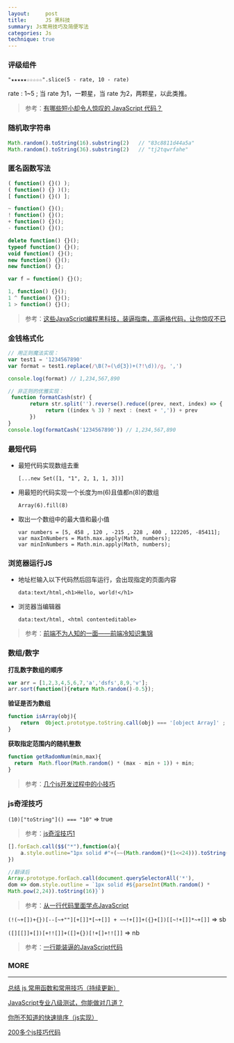 ```yaml
---
layout:     post
title:      JS 黑科技
summary: Js常用技巧及简便写法
categories: Js
technique: true
---
```



### 评级组件

`"★★★★★☆☆☆☆☆".slice(5 - rate, 10 - rate)`

rate : 1~5 ; 当 rate 为1，一颗星，当 rate 为2，两颗星，以此类推。

> 参考：[有哪些短小却令人惊叹的 JavaScript 代码？](https://www.zhihu.com/question/46943112/answer/113583615)

### 随机取字符串

```javascript
Math.random().toString(16).substring(2)   // "83c8811d44a5a"
Math.random().toString(36).substring(2)   // "tj2tqwrfahe"
```
### 匿名函数写法

```javascript
( function() {}() );
( function() {} )();
[ function() {}() ];

~ function() {}();
! function() {}();
+ function() {}();
- function() {}();

delete function() {}();
typeof function() {}();
void function() {}();
new function() {}();
new function() {};

var f = function() {}();

1, function() {}();
1 ^ function() {}();
1 > function() {}();
```

> 参考：[这些JavaScript编程黑科技，装逼指南，高逼格代码，让你惊叹不已](https://github.com/jawil/blog/issues/24)

### 金钱格式化

```javascript
// 用正则魔法实现：
var test1 = '1234567890'
var format = test1.replace(/\B(?=(\d{3})+(?!\d))/g, ',')

console.log(format) // 1,234,567,890

// 非正则的优雅实现：
 function formatCash(str) {
       return str.split('').reverse().reduce((prev, next, index) => {
            return ((index % 3) ? next : (next + ',')) + prev
       })
}
console.log(formatCash('1234567890')) // 1,234,567,890
```

### 最短代码


- 最短代码实现数组去重 

    `[...new Set([1, "1", 2, 1, 1, 3])]`

- 用最短的代码实现一个长度为m(6)且值都n(8)的数组

    `Array(6).fill(8)`

- 取出一个数组中的最大值和最小值

    `var numbers = [5, 458 , 120 , -215 , 228 , 400 , 122205, -85411]; `   
    `var maxInNumbers = Math.max.apply(Math, numbers); `  
    `var minInNumbers = Math.min.apply(Math, numbers);`   

### 浏览器运行JS


- 地址栏输入以下代码然后回车运行，会出现指定的页面内容

    `data:text/html,<h1>Hello, world!</h1>`

- 浏览器当编辑器

    `data:text/html, <html contenteditable>`

> 参考：[前端不为人知的一面——前端冷知识集锦](https://mp.weixin.qq.com/s/uIQ0krEgYQtcyRKdni391g)

### 数组/数字

**打乱数字数组的顺序**

```javascript
var arr = [1,2,3,4,5,6,7,'a','dsfs',8,9,'v'];
arr.sort(function(){return Math.random()-0.5});
```

**验证是否为数组**

```javascript
function isArray(obj){
    return  Object.prototype.toString.call(obj) === '[object Array]' ;
}
```

**获取指定范围内的随机整数**

```javascript
function getRadomNum(min,max){
  return  Math.floor(Math.random() * (max - min + 1)) + min;
}
```

> 参考：[几个js开发过程中的小技巧](https://qianlongo.github.io/2016/03/26/%E5%87%A0%E4%B8%AAjs%E5%BC%80%E5%8F%91%E8%BF%87%E7%A8%8B%E4%B8%AD%E7%9A%84%E5%B0%8F%E6%8A%80%E5%B7%A7/#more)


### js奇淫技巧

`(10)["toString"]() === "10"`  => true

> 参考：[js奇淫技巧1](http://qylanikin.lofter.com/post/1cbb3f55_cc787c9)

 

```javascript
[].forEach.call($$("*"),function(a){
    a.style.outline="1px solid #"+(~~(Math.random()*(1<<24))).toString(16)
})

//翻译后
Array.prototype.forEach.call(document.querySelectorAll('*'), 
dom => dom.style.outline = `1px solid #${parseInt(Math.random() * 
Math.pow(2,24)).toString(16)}`)
```

> 参考：[从一行代码里面学点JavaScript](https://sdk.cn/news/3025)

 

`(!(~+[])+{})[--[~+""][+[]]*[~+[]] + ~~!+[]]+({}+[])[[~!+[]]*~+[]]`  => sb  

`([][[]]+[])[+!![]]+([]+{})[!+[]+!![]]` => nb

> 参考：[一行能装逼的JavaScript代码](http://www.jfh.com/jfperiodical/article/3224)



### MORE

***************************************** 

[总结 js 常用函数和常用技巧（持续更新）](https://juejin.im/entry/57ff58772e958a0055b0753a)

[JavaScript专业八级测试，你能做对几道？](http://ourjs.com/detail/52fb82e13bd19c4814000001)

[你所不知道的快速排序（js实现）](https://juejin.im/post/5966f57051882568b20dc3e1)

[200多个js技巧代码](http://www.cnblogs.com/ranzige/p/4211542.html)

